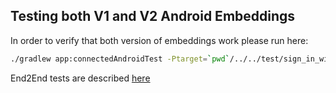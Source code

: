 ## Testing both V1 and V2 Android Embeddings

In order to verify that both version of embeddings work please run here:

```bash
./gradlew app:connectedAndroidTest -Ptarget=`pwd`/../../test/sign_in_with_apple_e2e.dart
```

End2End tests are described [here](https://flutter.dev/docs/development/packages-and-plugins/plugin-api-migration#testing-your-plugin)

